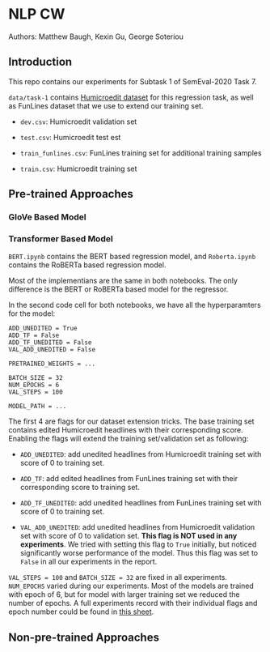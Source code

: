 # NLP CW

Authors: Matthew Baugh, Kexin Gu, George Soteriou

## Introduction

This repo contains our experiments for Subtask 1 of SemEval-2020 Task 7.

`data/task-1` contains [Humicroedit dataset](https://www.cs.rochester.edu/u/nhossain/humicroedit.html) for this regression task, as well as FunLines dataset that we use to extend our training set.

* `dev.csv`: Humicroedit validation set

* `test.csv`: Humicroedit test est

* `train_funlines.csv`: FunLines training set for additional training samples

* `train.csv`: Humicroedit training set

## Pre-trained Approaches

### GloVe Based Model

### Transformer Based Model

`BERT.ipynb` contains the BERT based regression model, and `Roberta.ipynb` contains the RoBERTa based regression model.

Most of the implementians are the same in both notebooks. The only difference is the BERT or RoBERTa based model for the regressor.

In the second code cell for both notebooks, we have all the hyperparamters for the model:

```
ADD_UNEDITED = True
ADD_TF = False
ADD_TF_UNEDITED = False
VAL_ADD_UNEDITED = False

PRETRAINED_WEIGHTS = ...

BATCH_SIZE = 32
NUM_EPOCHS = 6
VAL_STEPS = 100

MODEL_PATH = ...
```

The first 4 are flags for our dataset extension tricks. The base training set contains edited Humicroedit headlines with their corresponding score. Enabling the flags will extend the training set/validation set as following:

* `ADD_UNEDITED`: add unedited headlines from Humicroedit training set with score of 0 to training set.

* `ADD_TF`: add edited headlines from FunLines training set with their corresponding score to training set.

* `ADD_TF_UNEDITED`: add unedited headlines from FunLines training set with score of 0 to training set.

* `VAL_ADD_UNEDITED`: add unedited headlines from Humicroedit validation set with score of 0 to validation set. **This flag is NOT used in any experiments**. We tried with setting this flag to `True` initially, but noticed significantly worse performance of the model. Thus this flag was set to `False` in all our experiments in the report.

`VAL_STEPS = 100` and `BATCH_SIZE = 32` are fixed in all experiments. `NUM_EPOCHS` varied during our experiments. Most of the models are trained with epoch of 6, but for model with larger training set we reduced the number of epochs. A full experiments record with their individual flags and epoch number could be found in [this sheet](https://docs.google.com/spreadsheets/d/14Z2V2v15gwpxJ5fGwdaLdaRUGhNI3KHaVu-nbzSCPvk/edit?usp=sharing).

## Non-pre-trained Approaches
